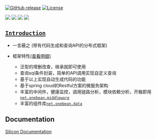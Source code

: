 [![GitHub release](https://img.shields.io/badge/release-1.0.0-28a745.svg)](https://github.com/0nebean/com.alibaba.druid-0nebean.custom/releases)
[![License](https://img.shields.io/badge/license-Apache%202-4EB1BA.svg)](https://www.apache.org/licenses/LICENSE-2.0.html)

![](https://img.shields.io/badge/belong_to-chemical--el-yellowgreen.svg)
![](https://img.shields.io/badge/support-onebean--data-red.svg)
![](https://img.shields.io/badge/dependency-spring--15.20-blue.svg)
![](https://img.shields.io/badge/middleware-mysql-lightgrey.svg)



[`Introduction`](https://github.com/0nebean/net.onebean.data)
---
- 一言蔽之 (带有代码生成和查询API的分布式框架)


- 框架特性[(查看明细)](https://github.com/0nebean/Silicon/wiki/%E6%A1%86%E6%9E%B6%E7%89%B9%E6%80%A7)
  - 泛型的增删改查，继承就即可使用
  - 查询sql条件封装，简单的API调用实现自定义查询
  - 基于以上实现自动生成代码的功能
  - 基于spring cloud的Restful方案的微服务架构
  - 丰富的中间件，健康监控，调用链路分析，模块依赖分析，开箱即用[`net.onebean.middleware`](https://github.com/0nebean/net.onebean.m[net.onebean.middleware](https://github.com/0nebean/net.onebean.middleware)iddleware)
  - 丰富的组件库[`net.onebean.data`](https://github.com/0nebean/net.onebean.data)
 
Documentation
---
[Silicon Documentation](https://github.com/0nebean/Silicon/wiki)

